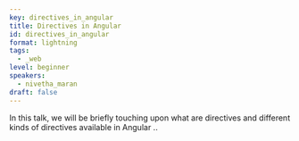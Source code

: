 ```yaml
---
key: directives_in_angular
title: Directives in Angular
id: directives_in_angular
format: lightning
tags:
  - _web
level: beginner
speakers:
  - nivetha_maran
draft: false
---
```


In this talk, we will be briefly touching upon what are directives and different kinds of directives available in  Angular ..
